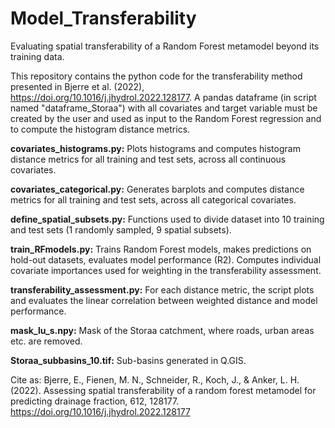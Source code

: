 # Model_Transferability
Evaluating spatial transferability of a Random Forest metamodel beyond its training data.

This repository contains the python code for the transferability method presented in Bjerre et al. (2022), https://doi.org/10.1016/j.jhydrol.2022.128177. 
A pandas dataframe (in script named "dataframe_Storaa") with all covariates and target variable must be created by the user and used as input to the Random Forest regression and to compute the histogram distance metrics. 

**covariates_histograms.py:**
Plots histograms and computes histogram distance metrics for all training and test sets, across all continuous covariates. 
  
**covariates_categorical.py:** Generates barplots and computes distance metrics for all training and test sets, across all categorical covariates. 
  
**define_spatial_subsets.py:** Functions used to divide dataset into 10 training and test sets (1 randomly sampled, 9 spatial subsets). 

**train_RFmodels.py:** Trains Random Forest models, makes predictions on hold-out datasets, evaluates model performance (R2). Computes individual covariate importances used for weighting in the transferability assessment. 

**transferability_assessment.py:** For each distance metric, the script plots and evaluates the linear correlation between weighted distance and model performance. 

**mask_lu_s.npy:** Mask of the Storaa catchment, where roads, urban areas etc. are removed.

**Storaa_subbasins_10.tif:** Sub-basins generated in Q.GIS.

Cite as: 
Bjerre, E., Fienen, M. N., Schneider, R., Koch, J., & Anker, L. H. (2022). Assessing spatial transferability of a random forest metamodel for predicting drainage fraction, 612, 128177. https://doi.org/10.1016/j.jhydrol.2022.128177
